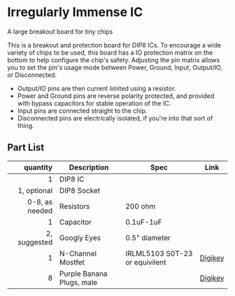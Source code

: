 Irregularly Immense IC 
================================
A large breakout board for tiny chips

This is a breakout and protection board for DIP8 ICs. To encourage a wide variety of chips to be used, this board has a IO protection matrix on the bottom to help configure the chip's safety. Adjusting the pin matrix allows you to set the pin's usage mode between Power, Ground, Input, Output/IO, or Disconnected.
- Output/IO pins are then current limited using a resistor.
- Power and Ground pins are reverse polarity protected, and provided with bypass capacitors for stable operation of the IC. 
- Input pins are connected straight to the chip. 
- Disconnected pins are electrically isolated, if you're into that sort of thing.


Part List
---------

quantity        | Description 	        | Spec		    | Link
---------------:|-----------------------|---------------|------
1				|	DIP8 IC			 	|				| 
1, optional		|	DIP8 Socket	 		|				| 
0-8, as needed	|	Resistors			| 	 200 ohm    |
1				|	Capacitor	 		|	0.1uF-1uF	| 
2, suggested	|	Googly Eyes 	 	| 0.5" diameter	| 
1 				| N-Channel Mostfet   	| IRLML5103 S0T-23 or equivilent | [Digikey](http://www.digikey.com/product-detail/en/IRLML5103GTRPBF/IRLML5103GTRPBFCT-ND/2354248)
8 				| Purple Banana Plugs, male |	| [Digikey](http://www.digikey.com/product-search/en?vendor=0&keywords=j345-ND)
